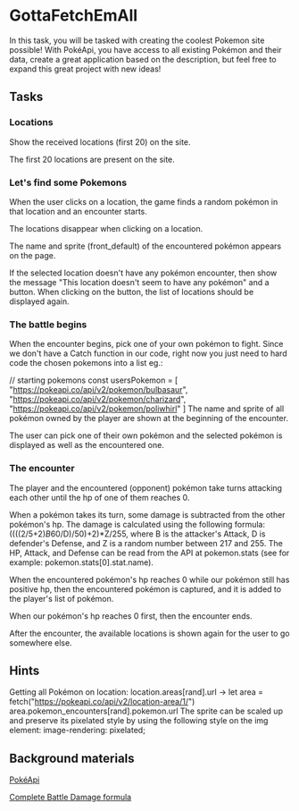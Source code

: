 # GottaFetchEmAll

In this task, you will be tasked with creating the coolest Pokemon site possible! With PokéApi, you have access to all existing Pokémon and their data, create a great application based on the description, but feel free to expand this great project with new ideas!

## Tasks

### Locations
Show the received locations (first 20) on the site.

The first 20 locations are present on the site.

### Let's find some Pokemons
When the user clicks on a location, the game finds a random pokémon in that location and an encounter starts.

The locations disappear when clicking on a location.

The name and sprite (front_default) of the encountered pokémon appears on the page.

If the selected location doesn't have any pokémon encounter, then show the message "This location doesn't seem to have any pokémon" and a button. When clicking on the button, the list of locations should be displayed again.

### The battle begins
When the encounter begins, pick one of your own pokémon to fight. Since we don't have a Catch function in our code, right now you just need to hard code the chosen pokemons into a list eg.:

// starting pokemons
const usersPokemon = [
    "https://pokeapi.co/api/v2/pokemon/bulbasaur",
    "https://pokeapi.co/api/v2/pokemon/charizard",
    "https://pokeapi.co/api/v2/pokemon/poliwhirl"
]
The name and sprite of all pokémon owned by the player are shown at the beginning of the encounter.

The user can pick one of their own pokémon and the selected pokémon is displayed as well as the encountered one.

### The encounter
The player and the encountered (opponent) pokémon take turns attacking each other until the hp of one of them reaches 0.

When a pokémon takes its turn, some damage is subtracted from the other pokémon's hp. The damage is calculated using the following formula: ((((2/5+2)*B*60/D)/50)+2)*Z/255, where B is the attacker's Attack, D is defender's Defense, and Z is a random number between 217 and 255. The HP, Attack, and Defense can be read from the API at pokemon.stats (see for example: pokemon.stats[0].stat.name).

When the encountered pokémon's hp reaches 0 while our pokémon still has positive hp, then the encountered pokémon is captured, and it is added to the player's list of pokémon.

When our pokémon's hp reaches 0 first, then the encounter ends.

After the encounter, the available locations is shown again for the user to go somewhere else.

## Hints
Getting all Pokémon on location:
location.areas[rand].url ->
let area = fetch("https://pokeapi.co/api/v2/location-area/1/")
area.pokemon_encounters[rand].pokemon.url
The sprite can be scaled up and preserve its pixelated style by using the following style on the img element: image-rendering: pixelated;

## Background materials
[PokéApi](https://pokeapi.co/)

[Complete Battle Damage formula](https://www.math.miami.edu/~jam/azure/compendium/battdam.htm)
